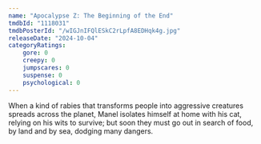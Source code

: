 ```yaml
---
name: "Apocalypse Z: The Beginning of the End"
tmdbId: "1118031"
tmdbPosterId: "/wIGJnIFQlESkC2rLpfA8EDHqk4g.jpg"
releaseDate: "2024-10-04"
categoryRatings:
    gore: 0
    creepy: 0
    jumpscares: 0
    suspense: 0
    psychological: 0
---
```

When a kind of rabies that transforms people into aggressive creatures spreads across the planet, Manel isolates himself at home with his cat, relying on his wits to survive; but soon they must go out in search of food, by land and by sea, dodging many dangers.
